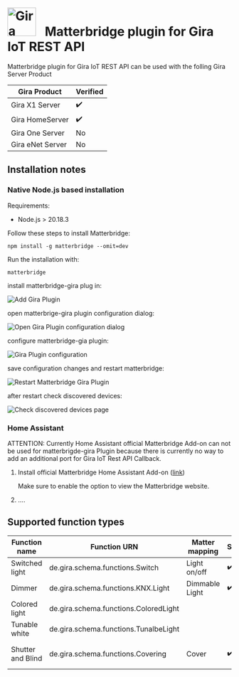 # <img src="https://upload.wikimedia.org/wikipedia/commons/2/20/Logo_Gira_Giersiepen.svg" alt="Gira Logo" width="64px" height="64px">&nbsp;&nbsp;&nbsp;Matterbridge plugin for Gira IoT REST API

Matterbridge plugin for Gira IoT REST API can be used with the folling Gira Server Product

| Gira Product     | Verified |
| ------------------ | ------------- |
| Gira X1 Server   | ✔️          |
| Gira HomeServer  | ✔️          |
| Gira One Server  | No        |
| Gira eNet Server | No        |

## Installation notes

### Native Node.js based installation

Requirements:

* Node.js > 20.18.3

Follow these steps to install Matterbridge:

```
npm install -g matterbridge --omit=dev
```

Run the installation with:

```
matterbridge
```

install matterbridge-gira plug in:

<img src="https://github.com/wowi1968/matterbridge-gira/tree/main/docs/images/install_add_gira_plugin.jpg" alt="Add Gira Plugin">

open matterbrige-gira plugin configuration dialog:

<img src="https://github.com/wowi1968/matterbridge-gira/tree/main/docs/images/configure_plugin.jpg" alt="Open Gira Plugin configuration dialog">

configure matterbridge-gia plugin:

<img src="https://github.com/wowi1968/matterbridge-gira/tree/main/docs/images/configure_dialog_plugin.jpg" alt="Gira Plugin configuration">

save configuration changes and restart matterbridge:

<img src="https://github.com/wowi1968/matterbridge-gira/tree/main/docs/images/restart_matterbridge.jpg" alt="Restart Matterbridge Gira Plugin">

after restart check discovered devices:

<img src="https://github.com/wowi1968/matterbridge-gira/tree/main/docs/images/matterbridge_devices.jpg" alt="Check discovered devices page">

### Home Assistant

ATTENTION: Currently Home Assistant official Matterbridge Add-on can not be used for matterbrigde-gira Plugin because there is currently no way to add an additional port for Gira IoT Rest API Callback.

1. Install official Matterbridge Home Assistant Add-on ([link](https://github.com/Luligu/matterbridge-home-assistant-addon))
   
   Make sure to enable the option to view the Matterbridge website.
2. ....

## Supported function types

| Function name     | Function URN                          | Matter mapping | Status | Remark |
| ------------------- | --------------------------------------- | ---------------- | :------------------------------ |  -------------- |
| Switched light    | de.gira.schema.functions.Switch       | Light on/off   | ✔️                          |
| Dimmer            | de.gira.schema.functions.KNX.Light    | Dimmable Light | ✔️                          |
| Colored light     | de.gira.schema.functions.ColoredLight |                |                               |
| Tunable white     | de.gira.schema.functions.TunalbeLight |                |                               |
| Shutter and Blind | de.gira.schema.functions.Covering     | Cover          | ✔️  | (no slats supported yet) |


